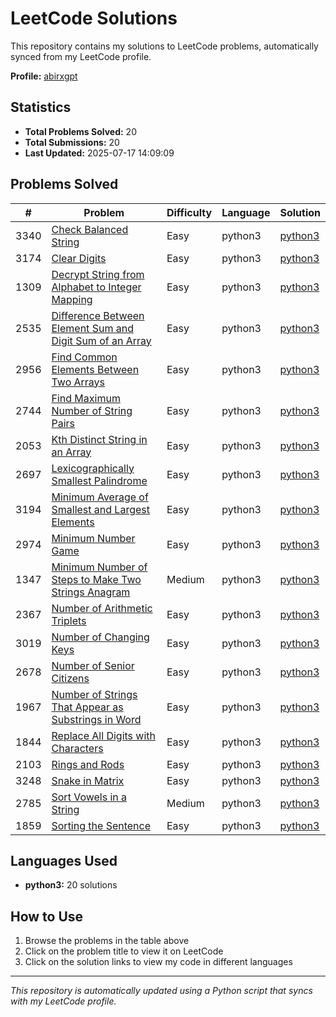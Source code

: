 # LeetCode Solutions

This repository contains my solutions to LeetCode problems, automatically synced from my LeetCode profile.

**Profile:** [abirxgpt](https://leetcode.com/abirxgpt/)

## Statistics
- **Total Problems Solved:** 20
- **Total Submissions:** 20
- **Last Updated:** 2025-07-17 14:09:09

## Problems Solved

| # | Problem | Difficulty | Language | Solution |
|---|---------|------------|----------|----------|
| 3340 | [Check Balanced String](https://leetcode.com/problems/check-balanced-string/) | Easy | python3 | [python3](./check-balanced-string.py) |
| 3174 | [Clear Digits](https://leetcode.com/problems/clear-digits/) | Easy | python3 | [python3](./clear-digits.py) |
| 1309 | [Decrypt String from Alphabet to Integer Mapping](https://leetcode.com/problems/decrypt-string-from-alphabet-to-integer-mapping/) | Easy | python3 | [python3](./decrypt-string-from-alphabet-to-integer-mapping.py) |
| 2535 | [Difference Between Element Sum and Digit Sum of an Array](https://leetcode.com/problems/difference-between-element-sum-and-digit-sum-of-an-array/) | Easy | python3 | [python3](./difference-between-element-sum-and-digit-sum-of-an-array.py) |
| 2956 | [Find Common Elements Between Two Arrays](https://leetcode.com/problems/find-common-elements-between-two-arrays/) | Easy | python3 | [python3](./find-common-elements-between-two-arrays.py) |
| 2744 | [Find Maximum Number of String Pairs](https://leetcode.com/problems/find-maximum-number-of-string-pairs/) | Easy | python3 | [python3](./find-maximum-number-of-string-pairs.py) |
| 2053 | [Kth Distinct String in an Array](https://leetcode.com/problems/kth-distinct-string-in-an-array/) | Easy | python3 | [python3](./kth-distinct-string-in-an-array.py) |
| 2697 | [Lexicographically Smallest Palindrome](https://leetcode.com/problems/lexicographically-smallest-palindrome/) | Easy | python3 | [python3](./lexicographically-smallest-palindrome.py) |
| 3194 | [Minimum Average of Smallest and Largest Elements](https://leetcode.com/problems/minimum-average-of-smallest-and-largest-elements/) | Easy | python3 | [python3](./minimum-average-of-smallest-and-largest-elements.py) |
| 2974 | [Minimum Number Game](https://leetcode.com/problems/minimum-number-game/) | Easy | python3 | [python3](./minimum-number-game.py) |
| 1347 | [Minimum Number of Steps to Make Two Strings Anagram](https://leetcode.com/problems/minimum-number-of-steps-to-make-two-strings-anagram/) | Medium | python3 | [python3](./minimum-number-of-steps-to-make-two-strings-anagram.py) |
| 2367 | [Number of Arithmetic Triplets](https://leetcode.com/problems/number-of-arithmetic-triplets/) | Easy | python3 | [python3](./number-of-arithmetic-triplets.py) |
| 3019 | [Number of Changing Keys](https://leetcode.com/problems/number-of-changing-keys/) | Easy | python3 | [python3](./number-of-changing-keys.py) |
| 2678 | [Number of Senior Citizens](https://leetcode.com/problems/number-of-senior-citizens/) | Easy | python3 | [python3](./number-of-senior-citizens.py) |
| 1967 | [Number of Strings That Appear as Substrings in Word](https://leetcode.com/problems/number-of-strings-that-appear-as-substrings-in-word/) | Easy | python3 | [python3](./number-of-strings-that-appear-as-substrings-in-word.py) |
| 1844 | [Replace All Digits with Characters](https://leetcode.com/problems/replace-all-digits-with-characters/) | Easy | python3 | [python3](./replace-all-digits-with-characters.py) |
| 2103 | [Rings and Rods](https://leetcode.com/problems/rings-and-rods/) | Easy | python3 | [python3](./rings-and-rods.py) |
| 3248 | [Snake in Matrix](https://leetcode.com/problems/snake-in-matrix/) | Easy | python3 | [python3](./snake-in-matrix.py) |
| 2785 | [Sort Vowels in a String](https://leetcode.com/problems/sort-vowels-in-a-string/) | Medium | python3 | [python3](./sort-vowels-in-a-string.py) |
| 1859 | [Sorting the Sentence](https://leetcode.com/problems/sorting-the-sentence/) | Easy | python3 | [python3](./sorting-the-sentence.py) |


## Languages Used
- **python3:** 20 solutions

## How to Use
1. Browse the problems in the table above
2. Click on the problem title to view it on LeetCode
3. Click on the solution links to view my code in different languages

---
*This repository is automatically updated using a Python script that syncs with my LeetCode profile.*
